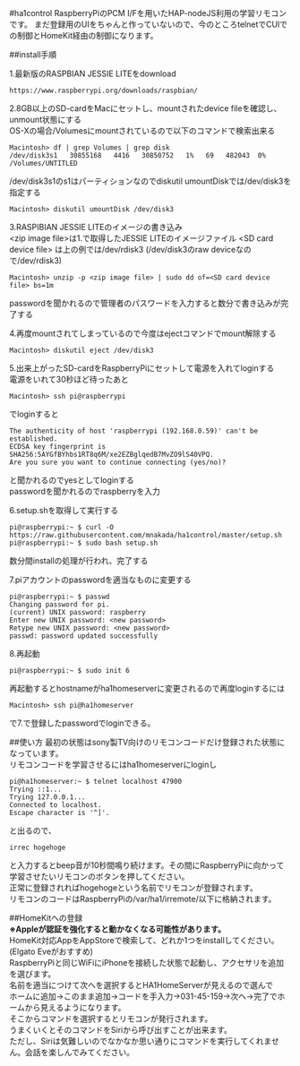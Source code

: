 #ha1control
RaspberryPiのPCM I/Fを用いたHAP-nodeJS利用の学習リモコンです。
まだ登録用のUIをちゃんと作っていないので、今のところtelnetでCUIでの制御とHomeKit経由の制御になります。

##install手順

1.最新版のRASPBIAN JESSIE LITEをdownload  
```unix
https://www.raspberrypi.org/downloads/raspbian/
```

2.8GB以上のSD-cardをMacにセットし、mountされたdevice fileを確認し、unmount状態にする  
  OS-Xの場合/Volumesにmountされているので以下のコマンドで検索出来る 
```unix
Macintosh> df | grep Volumes | grep disk  
/dev/disk3s1   30855168   4416   30850752   1%   69   482043  0%  /Volumes/UNTITLED  
```
  /dev/disk3s1のs1はパーティションなのでdiskutil umountDiskでは/dev/disk3を指定する  
```unix
Macintosh> diskutil umountDisk /dev/disk3  
```

3.RASPIBIAN JESSIE LITEのイメージの書き込み  
  &lt;zip image file&gt;は1.で取得したJESSIE LITEのイメージファイル
  &lt;SD card device file&gt; は上の例では/dev/rdisk3 (/dev/disk3のraw deviceなので/dev/rdisk3)  
```unix
Macintosh> unzip -p <zip image file> | sudo dd of=<SD card device file> bs=1m  
```
passwordを聞かれるので管理者のパスワードを入力すると数分で書き込みが完了する  

4.再度mountされてしまっているので今度はejectコマンドでmount解除する  
```unix
Macintosh> diskutil eject /dev/disk3  
```
5.出来上がったSD-cardをRaspberryPiにセットして電源を入れてloginする  
  電源をいれて30秒ほど待ったあと  
```unix
Macintosh> ssh pi@raspberrypi  
```
でloginすると  
```unix
The authenticity of host 'raspberrypi (192.168.0.59)' can't be established.  
ECDSA key fingerprint is SHA256:5AYGfBYhbs1RT8q6M/xe2EZBglqedB7MvZO9lS40VPQ.  
Are you sure you want to continue connecting (yes/no)?  
```
  と聞かれるのでyesとしてloginする  
  passwordを聞かれるのでraspberryを入力  

6.setup.shを取得して実行する  
```unix
pi@raspberrypi:~ $ curl -O https://raw.githubusercontent.com/mnakada/ha1control/master/setup.sh  
pi@raspberrypi:~ $ sudo bash setup.sh  
```
数分間installの処理が行われ、完了する  

7.piアカウントのpasswordを適当なものに変更する  
```unix
pi@raspberrypi:~ $ passwd  
Changing password for pi.  
(current) UNIX password: raspberry  
Enter new UNIX password: <new password>  
Retype new UNIX password: <new password>  
passwd: password updated successfully  
```

8.再起動  
```unix
pi@raspberrypi:~ $ sudo init 6  
```

  再起動するとhostnameがha1homeserverに変更されるので再度loginするには  
```unix
Macintosh> ssh pi@ha1homeserver  
```
で7.で登録したpasswordでloginできる。  

##使い方
  最初の状態はsony製TV向けのリモコンコードだけ登録された状態になっています。  
  リモコンコードを学習させるにはha1homeserverにloginし  
```unix
pi@ha1homeserver:~ $ telnet localhost 47900  
Trying ::1...  
Trying 127.0.0.1...  
Connected to localhost.  
Escape character is '^]'.  
```
と出るので、  
```unix
irrec hogehoge  
```
と入力するとbeep音が10秒間鳴り続けます。その間にRaspberryPiに向かって学習させたいリモコンのボタンを押してください。  
  正常に登録されればhogehogeという名前でリモコンが登録されます。  
  リモコンのコードはRaspberryPiの/var/ha1/irremote/以下に格納されます。  

##HomeKitへの登録  
  **※Appleが認証を強化すると動かなくなる可能性があります。**  
  HomeKit対応AppをAppStoreで検索して、どれか1つをinstallしてください。(Elgato Eveがおすすめ)  
  RaspberryPiと同じWiFiにiPhoneを接続した状態で起動し、アクセサリを追加を選びます。  
  名前を適当につけて次へを選択するとHA1HomeServerが見えるので選んで  
  ホームに追加->このまま追加->コードを手入力->031-45-159->次へ->完了でホームから見えるようになります。  
  そこからコマンドを選択するとリモコンが発行されます。  
  うまくいくとそのコマンドをSiriから呼び出すことが出来ます。  
  ただし、Siriは気難しいのでなかなか思い通りにコマンドを実行してくれません。会話を楽しんでみてください。  


